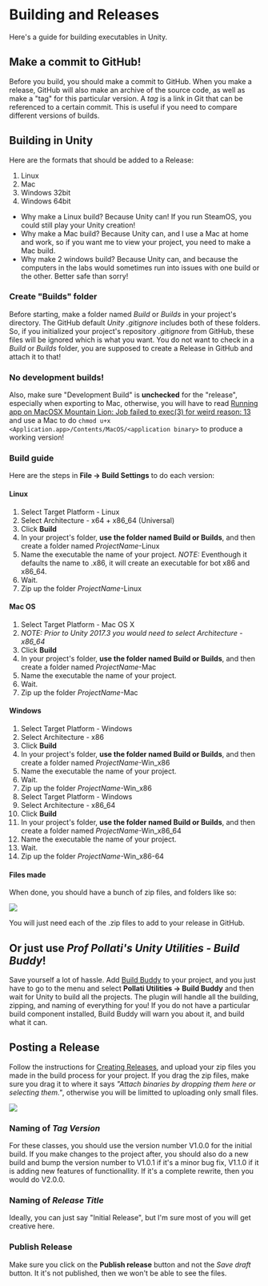 # Building and Releases

Here's a guide for building executables in Unity. 

## Make a commit to GitHub! 

Before you build, you should make a commit to GitHub. When you make a release, GitHub will also make an archive of the source code, as well as make a "tag" for this particular version. A *tag* is a link in Git that can be referenced to a certain commit. This is useful if you need to compare different versions of builds.

## Building in Unity
Here are the formats that should be added to a Release:

1. Linux 
2. Mac 
3. Windows 32bit 
4. Windows 64bit

* Why make a Linux build? Because Unity can! If you run SteamOS, you could still play your Unity creation! 
* Why make a Mac build? Because Unity can, and I use a Mac at home and work, so if you want me to view your project, you need to make a Mac build. 
* Why make 2 windows build? Because Unity can, and because the computers in the labs would sometimes run into issues with one build or the other. Better safe than sorry!

### Create "Builds" folder
Before starting, make a folder named _Build_ or _Builds_ in your project's directory. The GitHub default *Unity .gitignore* includes both of these folders. So, if you initialized your project's repository *.gitignore* from GitHub, these files will be ignored which is what you want. You do not want to check in a _Build_ or _Builds_ folder, you are supposed to create a Release in GitHub and attach it to that!

### No development builds!
Also, make sure "Development Build" is **unchecked** for the "release", especially when exporting to Mac, otherwise, you will have to read [Running app on MacOSX Mountain Lion: Job failed to exec(3) for weird reason: 13](http://superuser.com/questions/478768/running-app-on-macosx-mountain-lion-job-failed-to-exec3-for-weird-reason-13) and use a Mac to do `chmod u+x <Application.app>/Contents/MacOS/<application binary>` to produce a working version!

### Build guide

Here are the steps in **File -> Build Settings** to do each version:

#### Linux

1. Select Target Platform - Linux
2. Select Architecture - x64 + x86_64 (Universal)
3. Click **Build**
4. In your project's folder, **use the folder named Build or Builds**, and then create a folder named _ProjectName_\-Linux
5. Name the executable the name of your project. _NOTE:_ Eventhough it defaults the name to .x86, it will create an executable for bot x86 and x86_64. 
6. Wait.
7. Zip up the folder _ProjectName_\-Linux


#### Mac OS

1. Select Target Platform - Mac OS X
2. *NOTE: Prior to Unity 2017.3 you would need to select Architecture - x86_64*
3. Click **Build**
4. In your project's folder, **use the folder named Build or Builds**, and then create a folder named _ProjectName_\-Mac
5. Name the executable the name of your project.
6. Wait.
7. Zip up the folder _ProjectName_\-Mac

#### Windows

1. Select Target Platform - Windows
2. Select Architecture - x86
3. Click **Build**
4. In your project's folder, **use the folder named Build or Builds**, and then create a folder named _ProjectName_\-Win_x86
5. Name the executable the name of your project.
6. Wait.
7. Zip up the folder _ProjectName_\-Win_x86
8. Select Target Platform - Windows
9. Select Architecture - x86_64
10. Click **Build**
11. In your project's folder, **use the folder named Build or Builds**, and then create a folder named _ProjectName_\-Win_x86_64
12. Name the executable the name of your project.
13. Wait.
14. Zip up the folder _ProjectName_\-Win_x86-64

#### Files made

When done, you should have a bunch of zip files, and folders like so:

![](Filelist.png)

You will just need each of the .zip files to add to your release in GitHub.

## Or just use _Prof Pollati's Unity Utilities - Build Buddy_!

Save yourself a lot of hassle. Add [Build Buddy](https://github.com/ProfPollati/ProfPollatiUnityUtilities/releases/latest/download/BuildBuddy.unitypackage) to your project, and you just have to go to the menu and select **Pollati Utilities -> Build Buddy** and then wait for Unity to build all the projects. The plugin will handle all the building, zipping, and naming of everything for you! If you do not have a particular build component installed, Build Buddy will warn you about it, and build what it can.

## Posting a Release

Follow the instructions for [Creating Releases](https://help.github.com/articles/creating-releases/), and upload your zip files you made in the build process for your project. If you drag the zip files, make sure you drag it to where it says *"Attach binaries by dropping them here or selecting them."*, otherwise you will be limitted to uploading only small files.

![](AttachBinaries.png)

### Naming of *Tag Version*
 
For these classes, you should use the version number V1.0.0 for the initial build. If you make changes to the project after, you should also do a new build and bump the version number to V1.0.1 if it's a minor bug fix, V1.1.0 if it is adding new features of functionallity. If it's a complete rewrite, then you would do V2.0.0.

### Naming of *Release Title*

Ideally, you can just say "Initial Release", but I'm sure most of you will get creative here.

### Publish Release

Make sure you click on the **Publish release** button and not the *Save draft* button. It it's not published, then we won't be able to see the files.
